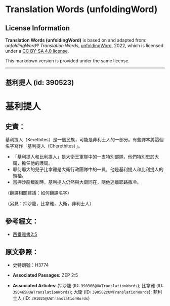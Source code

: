 # Translation Words (unfoldingWord)

## License Information

**Translation Words (unfoldingWord)** is based on and adapted from: _unfoldingWord® Translation Words_, [unfoldingWord](https://unfoldingword.org/utw), 2022, which is licensed under a [CC BY-SA 4.0 license](https://creativecommons.org/licenses/by-sa/4.0/legalcode.en).

This markdown version is provided under the same license.



--------------------------------

## 基利提人 (id: 390523)

基利提人
====

史實：
---

基利提人（Kerethites）是一個民族，可能是非利士人的一部分。有些譯本將這個名字寫作「基利提人（Cherethites）」。

* 「基利提人和比利提人」是大衛王軍隊中的一支特別部隊，他們特別忠於大衛，擔任他的護衛。
* 耶何耶大的兒子比拿雅是大衛行政團隊中的一員，他是基利提人和比利提人的領袖。
* 當押沙龍叛亂時，基利提人仍然與大衛同在，隨他逃離耶路撒冷。

（翻譯相關建議：如何翻譯名字）

（另見：押沙龍，比拿雅，大衛，非利士人）

參考經文：
-----

* [西番雅書2:5](https://ref.ly/Zeph2:5)

原文參照：
-----

* 史特朗號：H3774

* **Associated Passages:** ZEP 2:5
* **Associated Articles:** 押沙龍 (ID: `390366@UWTranslationWords`); 比拿雅 (ID: `390465@UWTranslationWords`); 大衛 (ID: `390582@UWTranslationWords`); 非利士人 (ID: `391025@UWTranslationWords`)

